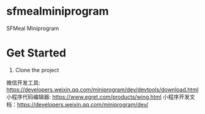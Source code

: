 # sfmealminiprogram
SFMeal Miniprogram

# Get Started

1. Clone the project



微信开发工具: https://developers.weixin.qq.com/miniprogram/dev/devtools/download.html
小程序代码编辑器: https://www.egret.com/products/wing.html
小程序开发文档：https://developers.weixin.qq.com/miniprogram/dev/

